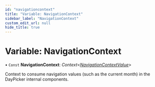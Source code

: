 ```yaml
---
id: "navigationcontext"
title: "Variable: NavigationContext"
sidebar_label: "NavigationContext"
custom_edit_url: null
hide_title: true
---
```


# Variable: NavigationContext

• `Const` **NavigationContext**: *Context*<[*NavigationContextValue*](../interfaces/navigationcontextvalue.md)\>

Context to consume navigation values (such as the current month) in the
DayPicker internal components.
